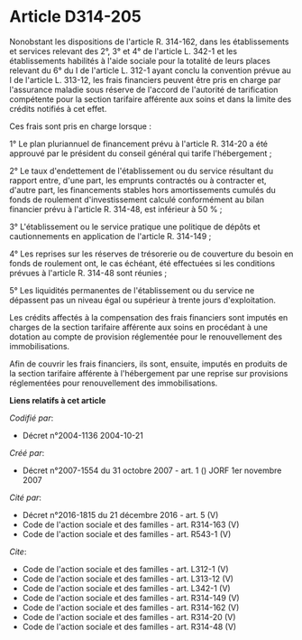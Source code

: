 # Article D314-205

Nonobstant les dispositions de l'article R. 314-162, dans les établissements et services relevant des 2°, 3° et 4° de
l'article L. 342-1 et les établissements habilités à l'aide sociale pour la totalité de leurs places relevant du 6° du I de
l'article L. 312-1 ayant conclu la convention prévue au I de l'article L. 313-12, les frais financiers peuvent être pris en
charge par l'assurance maladie sous réserve de l'accord de l'autorité de tarification compétente pour la section tarifaire
afférente aux soins et dans la limite des crédits notifiés à cet effet. 

Ces frais sont pris en charge lorsque : 

1° Le plan pluriannuel de financement prévu à l'article R. 314-20 a été approuvé par le président du conseil général qui
tarife l'hébergement ; 

2° Le taux d'endettement de l'établissement ou du service résultant du rapport entre, d'une part, les emprunts contractés ou
à contracter et, d'autre part, les financements stables hors amortissements cumulés du fonds de roulement d'investissement
calculé conformément au bilan financier prévu à l'article R. 314-48, est inférieur à 50 % ; 

3° L'établissement ou le service pratique une politique de dépôts et cautionnements en application de l'article R. 314-149 ; 

4° Les reprises sur les réserves de trésorerie ou de couverture du besoin en fonds de roulement ont, le cas échéant, été
effectuées si les conditions prévues à l'article R. 314-48 sont réunies ; 

5° Les liquidités permanentes de l'établissement ou du service ne dépassent pas un niveau égal ou supérieur à trente jours
d'exploitation. 

Les crédits affectés à la compensation des frais financiers sont imputés en charges de la section tarifaire afférente aux
soins en procédant à une dotation au compte de provision réglementée pour le renouvellement des immobilisations. 

Afin de couvrir les frais financiers, ils sont, ensuite, imputés en produits de la section tarifaire afférente à
l'hébergement par une reprise sur provisions réglementées pour renouvellement des immobilisations.

**Liens relatifs à cet article**

_Codifié par_:

  - Décret n°2004-1136 2004-10-21

_Créé par_:

  - Décret n°2007-1554 du 31 octobre 2007 - art. 1 () JORF 1er novembre 2007

_Cité par_:

  - Décret n°2016-1815 du 21 décembre 2016 - art. 5 (V)
  - Code de l'action sociale et des familles - art. R314-163 (V)
  - Code de l'action sociale et des familles - art. R543-1 (V)

_Cite_:

  - Code de l'action sociale et des familles - art. L312-1 (V)
  - Code de l'action sociale et des familles - art. L313-12 (V)
  - Code de l'action sociale et des familles - art. L342-1 (V)
  - Code de l'action sociale et des familles - art. R314-149 (V)
  - Code de l'action sociale et des familles - art. R314-162 (V)
  - Code de l'action sociale et des familles - art. R314-20 (V)
  - Code de l'action sociale et des familles - art. R314-48 (V)
